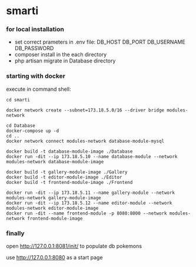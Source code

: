 # smarti

### for local installation
- set correct prameters in .env file:
DB_HOST
DB_PORT
DB_USERNAME
DB_PASSWORD
- composer install in the each directory
- php artisan migrate in Database directory


### starting with docker
execute in command shell:
```
cd smarti

docker network create --subnet=173.18.5.0/16 --driver bridge modules-network

cd Database
docker-compose up -d
cd ..
docker network connect modules-network database-module-mysql

docker build -t database-module-image ./Database
docker run -dit --ip 173.18.5.10 --name database-module --network modules-network database-module-image

docker build -t gallery-module-image ./Gallery
docker build -t editor-module-image ./Editor
docker build -t frontend-module-image ./Frontend

docker run -dit --ip 173.18.5.11 --name gallery-module --network modules-network gallery-module-image
docker run -dit --ip 173.18.5.12 --name editor-module --network modules-network editor-module-image
docker run -dit --name frontend-module -p 8080:8000 --network modules-network frontend-module-image
```
### finally
open http://127.0.0.1:8081/init/ to populate db pokemons

use http://127.0.0.1:8080 as a start page
